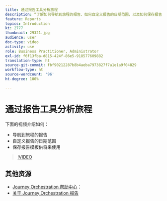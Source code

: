 ```yaml
---
title: 通过报告工具分析旅程
description: “了解如何导航到旅程的报告、如何自定义报告的日期范围，以及如何保存报告模板以供将来使用。”
feature: Reports
topics: Introduction
kt: 2777
thumbnail: 29321.jpg
audience: user
doc-type: video
activity: use
role: Business Practitioner, Administrator
exl-id: f6f13fba-d815-424f-86e5-918577609882
translation-type: ht
source-git-commit: fbf90212287b8b4aeba7973827f7a1e1a9f04829
workflow-type: ht
source-wordcount: '96'
ht-degree: 100%

---
```


# 通过报告工具分析旅程

下面的视频介绍如何：

* 导航到旅程的报告
* 自定义报告的日期范围
* 保存报告模板供将来使用

>[!VIDEO](https://video.tv.adobe.com/v/29321?quality=12)

## 其他资源

* [Journey Orchestration 帮助中心](https://docs.adobe.com/content/help/zh-Hans/journeys/using/journey-orchestration-home.html)：
* [关于 Journey Orchestration 报告](https://docs.adobe.com/content/help/zh-Hans/journeys/using/journey-reports/about-journey-reports.html)
